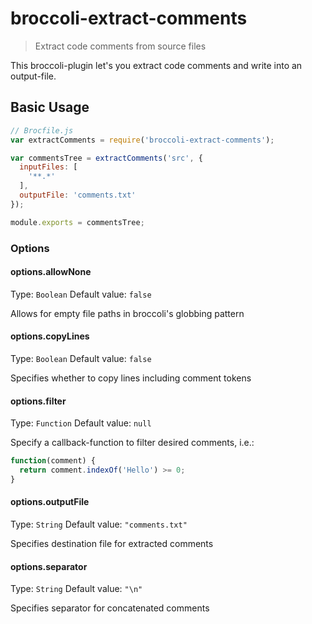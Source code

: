 # broccoli-extract-comments
> Extract code comments from source files

This broccoli-plugin let's you extract code comments and write into an output-file.

Basic Usage
-----------

```js
// Brocfile.js
var extractComments = require('broccoli-extract-comments');

var commentsTree = extractComments('src', {
  inputFiles: [
    '**.*'
  ],
  outputFile: 'comments.txt'
});

module.exports = commentsTree;
```


### Options

#### options.allowNone
Type: `Boolean`
Default value: `false`

Allows for empty file paths in broccoli's globbing pattern

#### options.copyLines
Type: `Boolean`
Default value: `false`

Specifies whether to copy lines including comment tokens

#### options.filter
Type: `Function`
Default value: `null`

Specify a callback-function to filter desired comments, i.e.:

```js
function(comment) {
  return comment.indexOf('Hello') >= 0;
}
```

#### options.outputFile
Type: `String`
Default value: `"comments.txt"`

Specifies destination file for extracted comments

#### options.separator
Type: `String`
Default value: `"\n"`

Specifies separator for concatenated comments